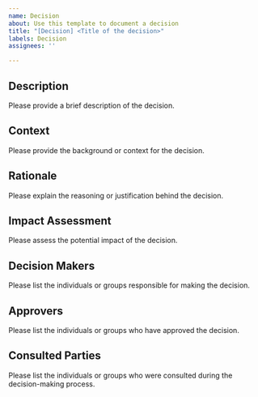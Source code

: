 ```yaml
---
name: Decision
about: Use this template to document a decision
title: "[Decision] <Title of the decision>"
labels: Decision
assignees: ''

---
```


## Description
Please provide a brief description of the decision.

## Context
Please provide the background or context for the decision.

## Rationale
Please explain the reasoning or justification behind the decision.

## Impact Assessment
Please assess the potential impact of the decision.

## Decision Makers
Please list the individuals or groups responsible for making the decision.

## Approvers
Please list the individuals or groups who have approved the decision.

## Consulted Parties
Please list the individuals or groups who were consulted during the decision-making process.
